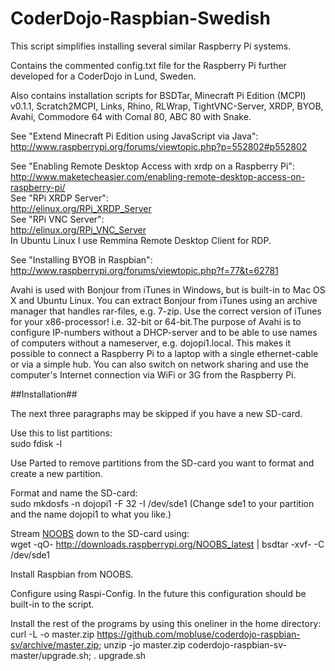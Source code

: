 CoderDojo-Raspbian-Swedish
==========================

This script simplifies installing several similar Raspberry Pi systems.

Contains the commented config.txt file for the Raspberry Pi further developed for a CoderDojo in Lund, Sweden.

Also contains installation scripts for BSDTar, Minecraft Pi Edition (MCPI) v0.1.1, Scratch2MCPI, Links, Rhino, RLWrap,
TightVNC-Server, XRDP, BYOB, Avahi, Commodore 64 with Comal 80, ABC 80 with Snake.

See "Extend Minecraft Pi Edition using JavaScript via Java":  
http://www.raspberrypi.org/forums/viewtopic.php?p=552802#p552802

See "Enabling Remote Desktop Access with xrdp on a Raspberry Pi":  
http://www.maketecheasier.com/enabling-remote-desktop-access-on-raspberry-pi/  
See "RPi XRDP Server":  
http://elinux.org/RPi_XRDP_Server  
See "RPi VNC Server":  
http://elinux.org/RPi_VNC_Server  
In Ubuntu Linux I use Remmina Remote Desktop Client for RDP.

See "Installing BYOB in Raspbian":  
http://www.raspberrypi.org/forums/viewtopic.php?f=77&t=62781

Avahi is used with Bonjour from iTunes in Windows, but is built-in to Mac OS X and Ubuntu Linux. You can extract Bonjour from iTunes using an archive manager that handles rar-files, e.g. 7-zip. Use the correct version of iTunes for your x86-processor! i.e. 32-bit or 64-bit.The purpose of Avahi is to configure IP-numbers without a DHCP-server and to be able to use names of computers without a nameserver, e.g. dojopi1.local. This makes it possible to connect a Raspberry Pi to a laptop with a single ethernet-cable or via a simple hub. You can also switch on network sharing and use the computer's Internet connection via WiFi or 3G from the Raspberry Pi.

##Installation##

The next three paragraphs may be skipped if you have a new SD-card.

Use this to list partitions:  
sudo fdisk -l

Use Parted to remove partitions from the SD-card you want to format and create a new partition.

Format and name the SD-card:  
sudo mkdosfs -n dojopi1 -F 32 -I /dev/sde1
(Change sde1 to your partition and the name dojopi1 to what you like.)

Stream [NOOBS](http://www.raspberrypi.org/downloads/) down to the SD-card using:  
wget -qO- http://downloads.raspberrypi.org/NOOBS_latest | bsdtar -xvf- -C /dev/sde1

Install Raspbian from NOOBS.

Configure using Raspi-Config. In the future this configuration should be built-in to the script.

Install the rest of the programs by using this oneliner in the home directory:  
curl -L -o master.zip https://github.com/mobluse/coderdojo-raspbian-sv/archive/master.zip; unzip -jo master.zip coderdojo-raspbian-sv-master/upgrade.sh; . upgrade.sh
